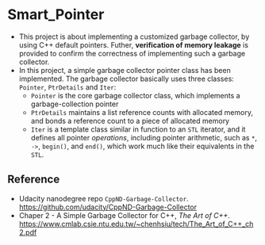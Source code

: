 # Smart_Pointer
* This project is about implementing a customized garbage collector, by using C++ default pointers. Futher, **verification of memory leakage** is provided to confirm the correctness of implementing such a garbage collector.
* In this project, a simple garbage collector pointer class has been implemented. The garbage collector basically uses three classes: `Pointer`, `PtrDetails` and `Iter`:
    * `Pointer` is the core garbage collector class, which implements a garbage-collection pointer
    * `PtrDetails` maintains a list reference counts with allocated memory, and bonds a reference count to a piece of allocated memory
    * `Iter` is a template class similar in function to an `STL` iterator, and it defines all pointer *operations*, including pointer arithmetic, such as `*`, `->`, `begin()`, and `end()`, which work much like their equivalents in the `STL`.

## Reference
* Udacity nanodegree repo `CppND-Garbage-Collector`.
https://github.com/udacity/CppND-Garbage-Collector
* Chaper 2 - A Simple Garbage Collector for C++, *The Art of C++*.
https://www.cmlab.csie.ntu.edu.tw/~chenhsiu/tech/The_Art_of_C++_ch2.pdf 
